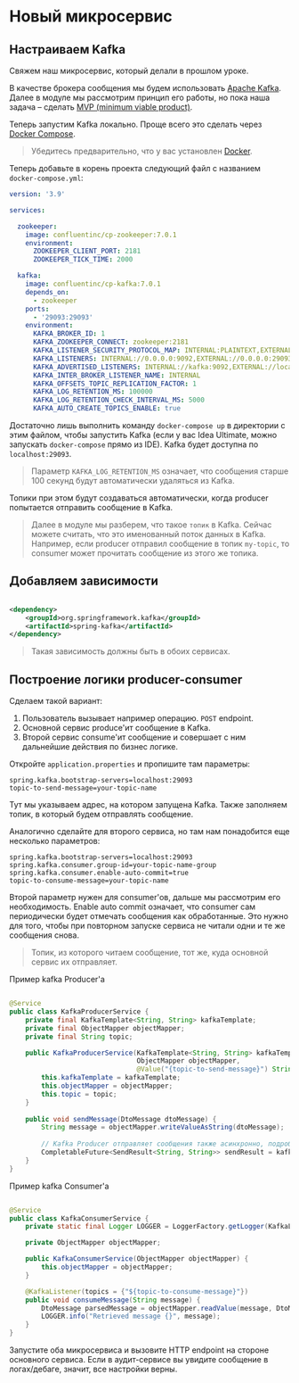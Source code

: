 # Новый микросервис

## Настраиваем Kafka

Свяжем наш микросервис, который делали в прошлом уроке.

В качестве брокера сообщения мы будем использовать [Apache Kafka](https://kafka.apache.org/). Далее
в модуле мы
рассмотрим принцип его работы, но пока наша задача –
сделать [MVP (minimum viable product)](https://en.wikipedia.org/wiki/Minimum_viable_product).

Теперь запустим Kafka локально. Проще всего это сделать
через [Docker Compose](https://docs.docker.com/compose/).

> Убедитесь предварительно, что у вас установлен [Docker](https://www.docker.com/).

Теперь добавьте в корень проекта следующий файл с названием `docker-compose.yml`:

```yaml
version: '3.9'

services:

  zookeeper:
    image: confluentinc/cp-zookeeper:7.0.1
    environment:
      ZOOKEEPER_CLIENT_PORT: 2181
      ZOOKEEPER_TICK_TIME: 2000

  kafka:
    image: confluentinc/cp-kafka:7.0.1
    depends_on:
      - zookeeper
    ports:
      - '29093:29093'
    environment:
      KAFKA_BROKER_ID: 1
      KAFKA_ZOOKEEPER_CONNECT: zookeeper:2181
      KAFKA_LISTENER_SECURITY_PROTOCOL_MAP: INTERNAL:PLAINTEXT,EXTERNAL:PLAINTEXT
      KAFKA_LISTENERS: INTERNAL://0.0.0.0:9092,EXTERNAL://0.0.0.0:29093
      KAFKA_ADVERTISED_LISTENERS: INTERNAL://kafka:9092,EXTERNAL://localhost:29093
      KAFKA_INTER_BROKER_LISTENER_NAME: INTERNAL
      KAFKA_OFFSETS_TOPIC_REPLICATION_FACTOR: 1
      KAFKA_LOG_RETENTION_MS: 100000
      KAFKA_LOG_RETENTION_CHECK_INTERVAL_MS: 5000
      KAFKA_AUTO_CREATE_TOPICS_ENABLE: true
```

Достаточно лишь выполнить команду `docker-compose up` в директории с этим файлом, чтобы запустить
Kafka (если у вас Idea Ultimate, можно запускать `docker-compose` прямо из IDE). Kafka будет
доступна по `localhost:29093`.

> Параметр `KAFKA_LOG_RETENTION_MS` означает, что сообщения старше 100 секунд будут автоматически
> удаляться из Kafka.

Топики при этом будут создаваться автоматически, когда producer попытается отправить сообщение в
Kafka.

> Далее в модуле мы разберем, что такое `топик` в Kafka.
> Сейчас можете считать, что это именованный поток данных в Kafka.
> Например, если producer отправил сообщение в топик `my-topic`, то consumer может прочитать
> сообщение из этого же топика.

## Добавляем зависимости

```xml

<dependency>
    <groupId>org.springframework.kafka</groupId>
    <artifactId>spring-kafka</artifactId>
</dependency>
```

> Такая зависимость должны быть в обоих сервисах.

## Построение логики producer-consumer

Сделаем такой вариант:

1. Пользователь вызывает например операцию. `POST` endpoint.
2. Основной сервис produce'ит сообщение в Kafka.
3. Второй сервис consume'ит сообщение и совершает с ним дальнейшие действия по бизнес логике.

Откройте `application.properties` и пропишите там параметры:

```properties
spring.kafka.bootstrap-servers=localhost:29093
topic-to-send-message=your-topic-name
```

Тут мы указываем адрес, на котором запущена Kafka. Также заполняем топик, в который будем отправлять
сообщение.

Аналогично сделайте для второго сервиса, но там нам понадобится еще несколько
параметров:

```properties
spring.kafka.bootstrap-servers=localhost:29093
spring.kafka.consumer.group-id=your-topic-name-group
spring.kafka.consumer.enable-auto-commit=true
topic-to-consume-message=your-topic-name
```

Второй параметр нужен для consumer'ов, дальше мы рассмотрим его необходимость. Enable auto commit
означает, что consumer сам периодически будет отмечать сообщения как обработанные. Это нужно для
того, чтобы при повторном запуске сервиса не читали одни и те же сообщения снова.

> Топик, из которого читаем сообщение, тот же, куда основной сервис их отправляет.

Пример kafka Producer'a

```java

@Service
public class KafkaProducerService {
    private final KafkaTemplate<String, String> kafkaTemplate;
    private final ObjectMapper objectMapper;
    private final String topic;

    public KafkaProducerService(KafkaTemplate<String, String> kafkaTemplate,
                                ObjectMapper objectMapper,
                                @Value("{topic-to-send-message}") String topic) {
        this.kafkaTemplate = kafkaTemplate;
        this.objectMapper = objectMapper;
        this.topic = topic;
    }
    
    public void sendMessage(DtoMessage dtoMessage) {
        String message = objectMapper.writeValueAsString(dtoMessage);
        
        // Kafka Producer отправляет сообщения также асинхронно, подробнее об этом далее в модуле
        CompletableFuture<SendResult<String, String>> sendResult = kafkaTemplate.send(topic, message);
    }
}

```

Пример kafka Consumer'a

```java

@Service
public class KafkaConsumerService {
    private static final Logger LOGGER = LoggerFactory.getLogger(KafkaListener.class);

    private ObjectMapper objectMapper;

    public KafkaConsumerService(ObjectMapper objectMapper) {
        this.objectMapper = objectMapper;
    }

    @KafkaListener(topics = {"${topic-to-consume-message}"})
    public void consumeMessage(String message) {
        DtoMessage parsedMessage = objectMapper.readValue(message, DtoMessage.class);
        LOGGER.info("Retrieved message {}", message);
    }
}

```

Запустите оба микросервиса и вызовите HTTP endpoint на стороне основного сервиса.
Если в аудит-сервисе вы увидите сообщение в логах/дебаге, значит, все настройки верны.